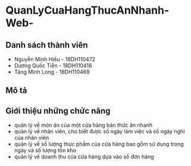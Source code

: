 # QuanLyCuaHangThucAnNhanh-Web-
## Danh sách thành viên
* Nguyễn Minh Hiếu - 18DH110472
* Dương Quốc Tiễn - 18DH110416
* Tăng Minh Long - 18DH110469 
## Mô tả 
## Giới thiệu những chức năng
<ul>
<li> quản lý về món ăn của một cửa hàng bán thức ăn nhanh </li>
<li> quản lý về nhân viên, cho biết được số ngày làm việc và số ngày nghỉ của nhân viên </li>
<li> quản lý về số lượng thực phẩm của cửa hàng bao gồm sử dụng trong ngày và số lượng tồn kho </li>
  <li> quản lý về doanh thu của cửa hàng dựa vào số đơn hàng </li>
  </ul>
  
